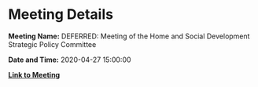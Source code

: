 # Meeting Details

**Meeting Name:** DEFERRED: Meeting of the Home and Social Development Strategic Policy Committee

**Date and Time:** 2020-04-27 15:00:00

**[Link to Meeting](https://www.limerick.ie/council/whats-on/deferred-meeting-home-and-social-development-strategic-policy-committee)**
